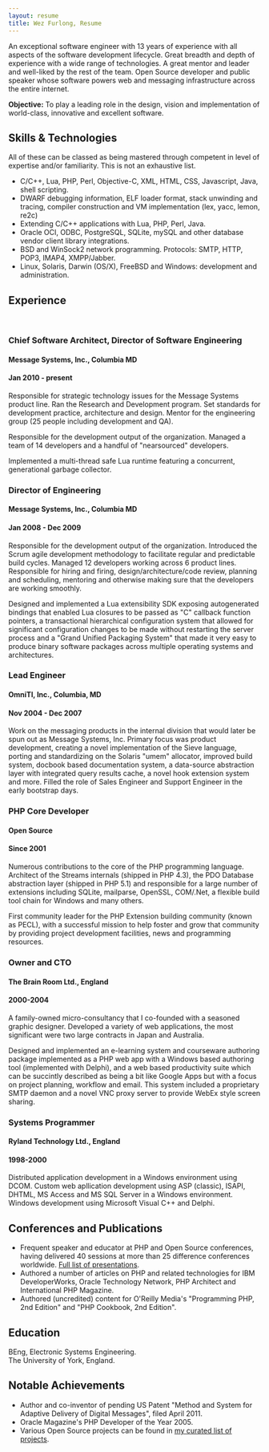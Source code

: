 ```yaml
---
layout: resume
title: Wez Furlong, Resume
---
```


An exceptional software engineer with 13 years of experience with all
aspects of the software development lifecycle.  Great breadth and depth
of experience with a wide range of technologies.  A great mentor and
leader and well-liked by the rest of the team.  Open Source developer
and public speaker whose software powers web and messaging
infrastructure across the entire internet.

**Objective:** To play a leading role in the design, vision and
implementation of world-class, innovative and excellent software.

## Skills & Technologies

All of these can be classed as being mastered through competent in
level of expertise and/or familiarity.  This is not an exhaustive list.

 * C/C++, Lua, PHP, Perl, Objective-C, XML, HTML, CSS, Javascript, Java,
   shell scripting.
 * DWARF debugging information, ELF loader format, stack unwinding and
   tracing, compiler construction and VM implementation (lex, yacc, lemon, re2c)
 * Extending C/C++ applications with Lua, PHP, Perl, Java.
 * Oracle OCI, ODBC, PostgreSQL, SQLite, mySQL and other database vendor client
   library integrations.
 * BSD and WinSock2 network programming. Protocols: SMTP, HTTP, POP3, IMAP4,
   XMPP/Jabber.
 * Linux, Solaris, Darwin (OS/X), FreeBSD and Windows: development and
   administration.

## Experience

<br/>

### Chief Software Architect, Director of Software Engineering
#### Message Systems, Inc., Columbia MD
#### Jan 2010 - present

Responsible for strategic technology issues for the Message Systems
product line.  Ran the Research and Development program.  Set standards
for development practice, architecture and design.  Mentor for the
engineering group (25 people including development and QA).

Responsible for the development output of the organization.  Managed a
team of 14 developers and a handful of "nearsourced" developers.

Implemented a multi-thread safe Lua runtime featuring a concurrent,
generational garbage collector.

### Director of Engineering
#### Message Systems, Inc., Columbia MD
#### Jan 2008 - Dec 2009

Responsible for the development output of the organization.  Introduced
the Scrum agile development methodology to facilitate regular and
predictable build cycles.  Managed 12 developers working across 6
product lines.  Responsible for hiring and firing,
design/architecture/code review, planning and scheduling, mentoring and
otherwise making sure that the developers are working smoothly.

Designed and implemented a Lua extensibility SDK exposing autogenerated
bindings that enabled Lua closures to be passed as "C" callback function
pointers, a transactional hierarchical configuration system that allowed
for significant configuration changes to be made without restarting the
server process and a "Grand Unified Packaging System" that made it
very easy to produce binary software packages across multiple
operating systems and architectures.

### Lead Engineer
#### OmniTI, Inc., Columbia, MD
#### Nov 2004 - Dec 2007

Work on the messaging products in the internal division that would later
be spun out as Message Systems, Inc.  Primary focus was product
development, creating a novel implementation of the Sieve language,
porting and standardizing on the Solaris "umem" allocator, improved
build system, docbook based documentation system, a data-source
abstraction layer with integrated query results cache, a novel hook
extension system and more.  Filled the role of Sales Engineer and
Support Engineer in the early bootstrap days.

### PHP Core Developer
#### Open Source
#### Since 2001

Numerous contributions to the core of the PHP programming language.
Architect of the Streams internals (shipped in PHP 4.3), the PDO
Database abstraction layer (shipped in PHP 5.1) and responsible for a
large number of extensions including SQLite, mailparse, OpenSSL,
COM/.Net, a flexible build tool chain for Windows and many others.

First community leader for the PHP Extension building community (known
as PECL), with a successful mission to help foster and grow that
community by providing project development facilities, news and
programming resources.

### Owner and CTO
#### The Brain Room Ltd., England
#### 2000-2004

A family-owned micro-consultancy that I co-founded with a seasoned
graphic designer.  Developed a variety of web applications, the most
significant were two large contracts in Japan and Australia.

Designed and implemented an e-learning system and courseware authoring
package implemented as a PHP web app with a Windows based authoring tool
(implemented with Delphi), and a web based productivity suite which can
be succintly described as being a bit like Google Apps but with a focus
on project planning, workflow and email.  This system included a
proprietary SMTP daemon and a novel VNC proxy server to provide WebEx
style screen sharing.

### Systems Programmer
#### Ryland Technology Ltd., England
#### 1998-2000

Distributed application development in a Windows environment using DCOM.
Custom web apllication development using ASP (classic), ISAPI, DHTML, MS
Access and MS SQL Server in a Windows environment.
Windows development using Microsoft Visual C++ and Delphi.

## Conferences and Publications

 * Frequent speaker and educator at PHP and Open Source conferences, having
   delivered 40 sessions at more than 25 difference conferences worldwide.
   [Full list of presentations](http://wezfurlong.org/publications/).
 * Authored a number of articles on PHP and related technologies for IBM
   DeveloperWorks, Oracle Technology Network, PHP Architect and International
   PHP Magazine.
 * Authored (uncredited) content for O'Reilly Media's "Programming PHP, 2nd
   Edition" and "PHP Cookbook, 2nd Edition".

## Education

BEng, Electronic Systems Engineering.  
The University of York, England.

## Notable Achievements

 * Author and co-inventor of pending US Patent "Method and System for
   Adaptive Delivery of Digital Messages", filed April 2011.
 * Oracle Magazine's PHP Developer of the Year 2005.
 * Various Open Source projects can be found in
   [my curated list of projects](http://wezfurlong.org/projects).

